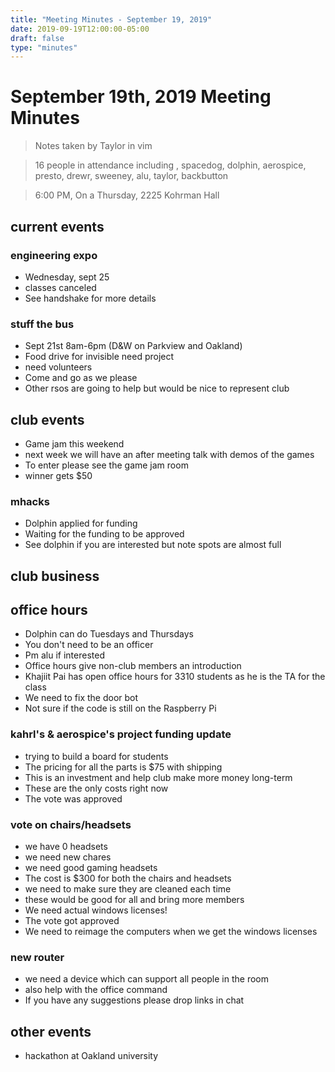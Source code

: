```yaml
---
title: "Meeting Minutes - September 19, 2019"
date: 2019-09-19T12:00:00-05:00
draft: false
type: "minutes"
---
```


# September 19th, 2019 Meeting Minutes

> Notes taken by Taylor in vim

> 16 people in attendance including , spacedog, dolphin, aerospice, presto, drewr, sweeney, alu, taylor, backbutton

>6:00 PM, On a Thursday, 2225 Kohrman Hall

## current events

### engineering expo
* Wednesday, sept 25
* classes canceled
* See handshake for more details
  
### stuff the bus
* Sept 21st 8am-6pm (D&W on Parkview and Oakland)
* Food drive for invisible need project
* need volunteers
* Come and go as we please
* Other rsos are  going to help but would be nice to represent club
  
## club events
* Game jam this weekend
* next week we will have an after meeting talk with demos of the games
* To enter please see the game jam room
* winner gets $50

### mhacks
* Dolphin applied for funding
* Waiting for the funding to be approved
* See dolphin if you are interested but note spots are almost full

## club business

## office hours
* Dolphin can do Tuesdays and Thursdays
* You don't need to be an officer
* Pm alu if interested
* Office hours give non-club members an introduction
* Khajiit Pai has open office hours for 3310 students as he is the TA for the class
* We need to fix the door bot
* Not sure if the code is still on the  Raspberry Pi

 ### kahrl's & aerospice's project funding update
* trying to build a board for students
* The pricing for all the parts is $75 with shipping
* This is an investment and help club make more money long-term
* These are the only costs right now
* The vote was approved
   
### vote on chairs/headsets
* we have 0 headsets
* we need new chares
* we need good gaming headsets
* The cost is $300 for both the chairs and headsets
* we need to make sure they are cleaned each time
* these would be good for all and bring more members
* We need actual windows licenses! 
* The vote got approved
* We need to reimage the computers when we get the windows licenses 

### new router
* we need a device which can support all people in the room
* also help with the office command
* If you have any suggestions please drop links in chat 

## other events
* hackathon at Oakland university

  

